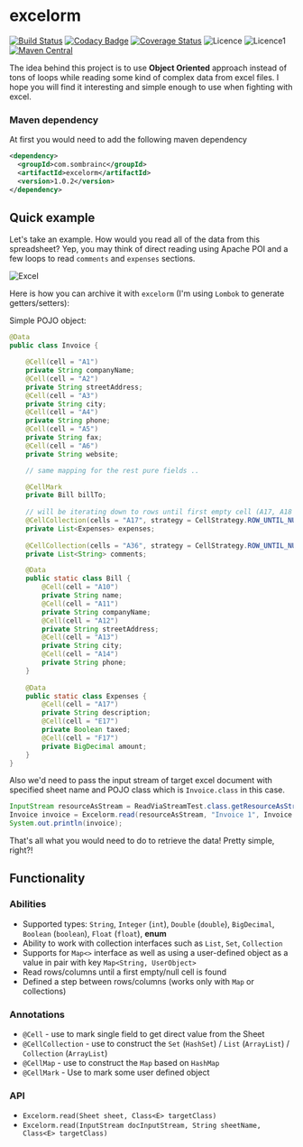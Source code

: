# excelorm

[![Build Status](https://travis-ci.org/MrSkip/excelorm.svg?branch=master)](https://travis-ci.org/MrSkip/excelorm)
[![Codacy Badge](https://api.codacy.com/project/badge/Grade/009a149b5e8248968a6cee71e6b9990a)](https://www.codacy.com/app/MrSkip/excelorm?utm_source=github.com&amp;utm_medium=referral&amp;utm_content=MrSkip/excelorm&amp;utm_campaign=Badge_Grade)
[![Coverage Status](https://coveralls.io/repos/github/MrSkip/excelorm/badge.svg?branch=master)](https://coveralls.io/github/MrSkip/excelorm?branch=master)
![Licence](https://img.shields.io/badge/apache.poi-4.0.0-brightgreen.svg)
![Licence1](https://img.shields.io/badge/license-MIT-blue.svg)
[![Maven Central](https://maven-badges.herokuapp.com/maven-central/com.sombrainc/excelorm/badge.svg)](https://maven-badges.herokuapp.com/maven-central/com.sombrainc/excelorm)

The idea behind this project is to use **Object Oriented** approach instead of tons of loops while reading 
some kind of complex data from excel files. I hope you will find it interesting and simple enough to use when fighting with excel.

### Maven dependency

At first you would need to add the following maven dependency
```xml
<dependency>
  <groupId>com.sombrainc</groupId>
  <artifactId>excelorm</artifactId>
  <version>1.0.2</version>
</dependency>
```
## Quick example

Let's take an example. How would you read all of the data from this spreadsheet?
Yep, you may think of direct reading using Apache POI and a few loops to read `comments` and `expenses` sections.

![Excel](https://i.ibb.co/4M4702x/Selection-055.png "Excel doc")

Here is how you can archive it with `excelorm` (I'm using `Lombok` to generate getters/setters):

Simple POJO object:
```java
@Data
public class Invoice {

    @Cell(cell = "A1")
    private String companyName;
    @Cell(cell = "A2")
    private String streetAddress;
    @Cell(cell = "A3")
    private String city;
    @Cell(cell = "A4")
    private String phone;
    @Cell(cell = "A5")
    private String fax;
    @Cell(cell = "A6")
    private String website;

    // same mapping for the rest pure fields ..

    @CellMark
    private Bill billTo;
    
    // will be iterating down to rows until first empty cell (A17, A18 ... n) is found
    @CellCollection(cells = "A17", strategy = CellStrategy.ROW_UNTIL_NULL)
    private List<Expenses> expenses;
    
    @CellCollection(cells = "A36", strategy = CellStrategy.ROW_UNTIL_NULL)
    private List<String> comments;

    @Data
    public static class Bill {
        @Cell(cell = "A10")
        private String name;
        @Cell(cell = "A11")
        private String companyName;
        @Cell(cell = "A12")
        private String streetAddress;
        @Cell(cell = "A13")
        private String city;
        @Cell(cell = "A14")
        private String phone;
    }
    
    @Data
    public static class Expenses {
        @Cell(cell = "A17")
        private String description;
        @Cell(cell = "E17")
        private Boolean taxed;
        @Cell(cell = "F17")
        private BigDecimal amount;
    }
}
```

Also we'd need to pass the input stream of target excel document with specified sheet name and POJO class which is `Invoice.class` in this case.
```java
InputStream resourceAsStream = ReadViaStreamTest.class.getResourceAsStream("/invoice-template.xlsx");
Invoice invoice = Excelorm.read(resourceAsStream, "Invoice 1", Invoice.class);
System.out.println(invoice);
```
That's all what you would need to do to retrieve the data! Pretty simple, right?!

## Functionality

### Abilities
- Supported types: `String`, `Integer` (`int`), `Double` (`double`), `BigDecimal`, `Boolean` (`boolean`), `Float` (`float`), **enum**
- Ability to work with collection interfaces such as `List`, `Set`, `Collection`
- Supports for `Map<>` interface as well as using a user-defined object as a value in pair with key `Map<String, UserObject>`
- Read rows/columns until a first empty/null cell is found
- Defined a step between rows/columns (works only with `Map` or collections)

### Annotations
- `@Cell` - use to mark single field to get direct value from the Sheet
- `@CellCollection` - use to construct the `Set` (`HashSet`) / `List` (`ArrayList`) / `Collection` (`ArrayList`)
- `@CellMap` - use to construct the `Map` based on `HashMap`
- `@CellMark` - Use to mark some user defined object

### API
- `Excelorm.read(Sheet sheet, Class<E> targetClass)`
- `Excelorm.read(InputStream docInputStream, String sheetName, Class<E> targetClass)`
